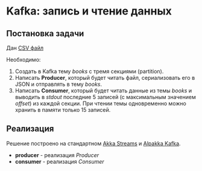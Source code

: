 # Kafka: запись и чтение данных

## Постановка задачи

Дан [CSV файл](https://www.kaggle.com/sootersaalu/amazon-top-50-bestselling-books-2009-2019)

Необходимо:
1. Создать в Kafka тему *books* с тремя секциями (partition).
2. Написать **Producer**, который будет читать файл, сериализовать его в JSON и отправлять в тему *books*.
3. Написать **Consumer**, который будет читать данные из темы *books* и выводить в *stdout* последние 5 записей (с максимальным значением *offset*) из каждой секции. При чтении темы одновременно можно хранить в памяти только 15 записей.

## Реализация

Решение построено на стандартном [Akka Streams](https://doc.akka.io/docs/akka/current/stream/index.html) и [Alpakka Kafka](https://doc.akka.io/docs/alpakka-kafka/current/index.html).

* **producer** - реализация *Producer*
* **consumer** - реализация *Consumer*
